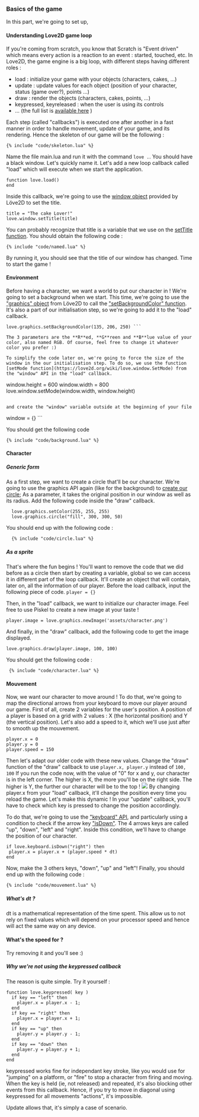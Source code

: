 ### Basics of the game
In this part, we're going to set up,
#### Understanding Love2D game loop
If you're coming from scratch, you know that Scratch is "Event driven" which means every action is a reaction to an event : started, touched, etc.
In Love2D, the game engine is a big loop, with different steps having different roles :
 * load : initialize your game with your objects (characters, cakes, ...)
 * update : update values for each object (position of your character, status (game over?), points ...)
 * draw : render the objects (characters, cakes, points, ...)
 * keypressed, keyreleased : when the user is using its controls
 * ... (the full list is [available here](https://love2d.org/wiki/love#Callbacks) )

Each step (called "callbacks") is executed one after another in a fast manner in order to handle movement, update of your game, and its rendering.
Hence the skeleton of our game will be the following :
```
{% include "code/skeleton.lua" %}
```

Name the file main.lua and run it with the command ``` love . ```.
You should have a black window.
Let's quickly name it. Let's add a new loop callback called "load" which will execute when we start the application.
```
function love.load()
end
```

Inside this callback, we're going to use the [window object](https://love2d.org/wiki/love.window) provided by Löve2D to set the title.
```
title = "The cake Lover!"
love.window.setTitle(title)
```

You can probably recognize that title is a variable that we use on the [setTitle function](https://love2d.org/wiki/love.window.setTitle).
You should obtain the following code :
```
{% include "code/named.lua" %}
```

By running it, you should see that the title of our window has changed. Time to start the game !

#### Environment
Before having a character, we want a world to put our character in !
We're going to set a background when we start.
This time, we're going to use the ["graphics" object](https://love2d.org/wiki/love.graphics) from Löve2D to call the ["setBackgroundColor" function](https://love2d.org/wiki/love.graphics.setBackgroundColor).
It's also a part of our initialisation step, so we're going to add it to the "load" callback.
```
love.graphics.setBackgroundColor(135, 206, 250) ```

The 3 parameters are the **R**ed, **G**reen and **B**lue value of your color, also named RGB. Of course, feel free to change it whatever color you prefer :)

To simplify the code later on, we're going to force the size of the window in the our initialisation step. To do so, we use the function [setMode function](https://love2d.org/wiki/love.window.SetMode) from the "window" API in the "load" callback.
```
window.height = 600
window.width = 800
love.window.setMode(window.width, window.height)
```

and create the "window" variable outside at the beginning of your file
```
window = {} ```

You should get the following code
```
{% include "code/background.lua" %}
```

#### Character
##### Generic form
As a first step, we want to create a circle that'll be our character.
We're going to use the graphics API again (like for the background) to [create our circle](https://love2d.org/wiki/love.graphics.circle);
As a parameter, it takes the original position in our window as well as its radius. Add the following code inside the "draw" callback.
```
  love.graphics.setColor(255, 255, 255)
  love.graphics.circle("fill", 300, 300, 50)
```
You should end up with the following code :
```
  {% include "code/circle.lua" %}
```

##### As a sprite
That's where the fun begins !
You'll want to remove the code that we did before as a circle then start by creating a variable, global so we can access it in different part of the loop callback. It'll create an object that will contain, later on, all the information of our player.
Before the load callback, input the following piece of code.
``` player = {} ```

Then, in the "load" callback, we want to initialize our character image.
Feel free to use Piskel to create a new image at your taste !

``` player.image = love.graphics.newImage('assets/character.png') ```

And finally, in the "draw" callback, add the following code to get the image displayed.

``` love.graphics.draw(player.image, 100, 100) ```

You should get the following code :

``` {% include "code/character.lua" %}```

#### Mouvement
Now, we want our character to move around !
To do that, we're going to map the directional arrows from your keyboard to move our player around our game.
First of all, create 2 variables for the user's position. A position of a player is based on a grid with 2 values : X (the horizontal position) and Y (the vertical position).
Let's also add a speed to it, which we'll use just after to smooth up the mouvement.
```
player.x = 0
player.y = 0
player.speed = 150
```
Then let's adapt our older code with these new values. Change the "draw" function of the "draw" callback to use ```player.x, player.y``` instead of ``` 100, 100 ```
If you run the code now, with the value of "0" for x and y, our character is in the left corner.
The higher is X, the more you'll be on the right side. The higher is Y, the further our character will be to the top !
![](assets/grid.png)
By changing player.x from your "load" callback, it'll change the position every time you reload the game.
Let's make this dynamic !
In your "update" callback, you'll have to check which key is pressed to change the position accordingly.

To do that, we're going to use the ["keyboard" API](https://love2d.org/wiki/love.keyboard), and particularly using a condition to check if the arrow key ["isDown"](https://love2d.org/wiki/love.keyboard.isDown). The 4 arrows keys are called "up", "down", "left" and "right".
Inside this condition, we'll have to change the position of our character.
 ```
 if love.keyboard.isDown("right") then
  player.x = player.x + (player.speed * dt)
 end
```
Now, make the 3 others keys, "down", "up" and "left"!
Finally, you should end up with the following code :
```
{% include "code/mouvement.lua" %}
```
##### What's dt ?
dt is a mathematical representation of the time spent. This allow us to not rely on fixed values which will depend on your processor speed and hence will act the same way on any device.
#### What's the speed for ?
Try removing it and you'll see :)
##### Why we're not using the keypressed callback
The reason is quite simple. Try it yourself :
```
function love.keypressed( key )
  if key == "left" then
    player.x = player.x - 1;
  end
  if key == "right" then
    player.x = player.x + 1;
  end
  if key == "up" then
    player.y = player.y - 1;
  end
  if key == "down" then
    player.y = player.y + 1;
  end
end
```
keypressed works fine for independant key stroke, like you would use for "jumping" on a platform, or "fire" to stop a character from firing and moving. When the key is held (ie, not released) and repeated, it's also blocking other events from this callback. Hence, if you try to move in diagonal using keypressed for all movements "actions", it's impossible.

Update allows that, it's simply a case of scenario.
